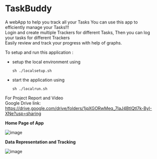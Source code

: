 # TaskBuddy
A webApp to help you track all your Tasks
You can use this app to efficiently manage your Tasks!!!\
Login and create multiple Trackers for different Tasks,
Then you can log your tasks for different Trackers\
Easily review and track your progress with help of graphs.

To setup and run this application :
- setup the local environment using
    ```
    sh ./localsetup.sh
    ```
- start the application using
    ```
    sh ./localrun.sh
    ```

For Project Report and Video  
Google Drive link: https://drive.google.com/drive/folders/1jpXGORwMeq_7laJ4BtlQtl7k-ByI-XNe?usp=sharing

**Home Page of App**

![image](https://user-images.githubusercontent.com/63470280/179082491-ef043deb-b7d8-496d-a33c-b6666b2043f7.png)

**Data Representation and Tracking**

![image](https://user-images.githubusercontent.com/63470280/179083448-d8c6a8a0-9bfe-44a6-b9ce-165768e02f49.png)
